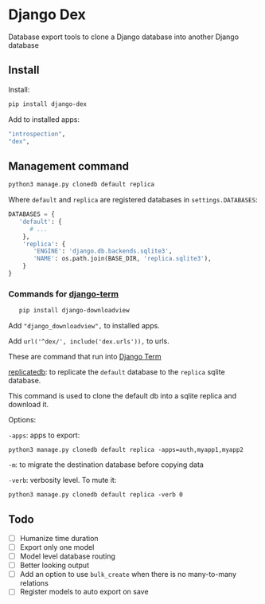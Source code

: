 # Django Dex

Database export tools to clone a Django database into another Django database

## Install
   
Install:

   ```bash
   pip install django-dex
   ``` 
   
Add to installed apps:

   ```bash
   "introspection",
   "dex",
   ``` 
   
## Management command

   ```bash
   python3 manage.py clonedb default replica
   ```
   
Where `default` and `replica` are registered databases in `settings.DATABASES`:

   ```python
   DATABASES = {
      'default': {
         # ...
       },
       'replica': {
          'ENGINE': 'django.db.backends.sqlite3',
          'NAME': os.path.join(BASE_DIR, 'replica.sqlite3'),
       }
   }
   ```

### Commands for [django-term](https://github.com/synw/django-term)

```bash
   pip install django-downloadview
   ```
   
Add `"django_downloadview",` to installed apps.

Add `url('^dex/', include('dex.urls')),` to urls.

These are command that run into [Django Term](https://github.com/synw/django-term)

[replicatedb](https://github.com/synw/django-terminal#commands): to replicate 
the `default` database to the `replica` sqlite database.
   
This command is used to clone the default db into a sqlite replica and download it.

Options:

`-apps`: apps to export:

   ```
   python3 manage.py clonedb default replica -apps=auth,myapp1,myapp2
   ```

`-m`: to migrate the destination database before copying data

`-verb`: verbosity level. To mute it:

   ```
   python3 manage.py clonedb default replica -verb 0
   ```

## Todo

- [ ] Humanize time duration
- [ ] Export only one model
- [ ] Model level database routing
- [ ] Better looking output
- [ ] Add an option to use `bulk_create` when there is no many-to-many relations
- [ ] Register models to auto export on save
